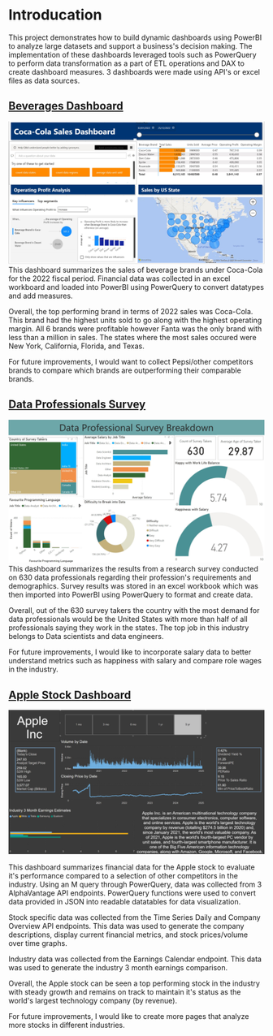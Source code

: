 # Introducation

This project demonstrates how to build dynamic dashboards using PowerBI to analyze large datasets and support a business's decision making. The implementation of these dashboards leveraged tools such as PowerQuery to perform data transformation as a part of ETL operations and DAX to create dashboard measures. 3 dashboards were made using API's or excel files as data sources.   

## [Beverages Dashboard](./beverage_dashboard/Coca-Cola_Sales_Dashboard.pbix)

![Beverages Dashboard](assets/beverage_dashboard.jpg)
This dashboard summarizes the sales of beverage brands under Coca-Cola for the 2022 fiscal period. Financial data was collected in an excel workboard and loaded into PowerBI using PowerQuery to convert datatypes and add measures. 

Overall, the top performing brand in terms of 2022 sales was Coca-Cola. This brand had the highest units sold to go along with the highest operating margin. All 6 brands were profitable however Fanta was the only brand with less than a million in sales. The states where the most sales occured were New York, California, Florida, and Texas. 

For future improvements, I would want to collect Pepsi/other competitors brands to compare which brands are outperforming their comparable brands. 


## [Data Professionals Survey](./data_report/Data_Survey_Report.pbix)

![Data Professionals Survey](assets/data_report.jpg)
This dashboard summarizes the results from a research survey conducted on 630 data professionals regarding their profession's requirements and demographics. Survey results was stored in an excel workbook which was then imported into PowerBI using PowerQuery to format and create data. 

Overall, out of the 630 survey takers the country with the most demand for data professionals would be the United States with more than half of all professionals saying they work in the states. The top job in this industry belongs to Data scientists and data engineers. 

For future improvements, I would like to incorporate salary data to better understand metrics such as happiness with salary and compare role wages in the industry. 


## [Apple Stock Dashboard](./stock_dashboard/Apple_Stock_Dashboard.pbix)

![Stock Dashboard](assets/stock_dashboard.jpg)

This dashboard summarizes financial data for the Apple stock to evaluate it's performance compared to a selection of other competitors in the industry. Using an M query through PowerQuery, data was collected from 3 AlphaVantage API endpoints. PowerQuery functions were used to convert data provided in JSON into readable datatables for data visualization. 

Stock specific data was collected from the Time Series Daily and Company Overview API endpoints. This data was used to generate the company descriptions, display current financial metrics, and stock prices/volume over time graphs. 

Industry data was collected from the Earnings Calendar endpoint. This data was used to generate the industry 3 month earnings comparison. 

Overall, the Apple stock can be seen a top performing stock in the industry with steady growth and remains on track to maintain it's status as the world's largest technology company (by revenue). 

For future improvements, I would like to create more pages that analyze more stocks in different industries. 